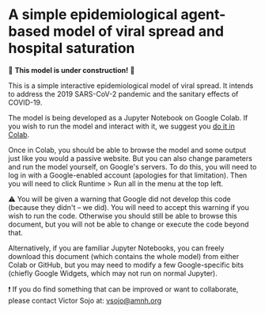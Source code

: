 # A simple epidemiological agent-based model of viral spread and hospital saturation
:construction: **This model is under construction!** :construction:

This is a simple interactive epidemiological model of viral spread.
It intends to address the 2019 SARS-CoV-2 pandemic and the sanitary effects of COVID-19.

The model is being developed as a Jupyter Notebook on Google Colab. If you wish to run the model and interact with it, we suggest you [do it in Colab](https://colab.research.google.com/github/vsojo/covid19/blob/master/Covid19_model.ipynb).

Once in Colab, you should be able to browse the model and some output just like you would a passive website. But you can also change parameters and run the model yourself, on Google's servers. To do this, you will need to log in with a Google-enabled account (apologies for that limitation). Then you will need to click Runtime > Run all in the menu at the top left.

:warning: You will be given a warning that Google did not develop this code (because they didn't – we did). You will need to accept this warning if you wish to run the code. Otherwise you should still be able to browse this document, but you will not be able to change or execute the code beyond that.

Alternatively, if you are familiar Jupyter Notebooks, you can freely download this document (which contains the whole model) from either Colab or GitHub, but you may need to modify a few Google-specific bits (chiefly Google Widgets, which may not run on normal Jupyter).

:heavy_exclamation_mark: If you do find something that can be improved or want to collaborate, please contact Victor Sojo at:
vsojo@amnh.org
